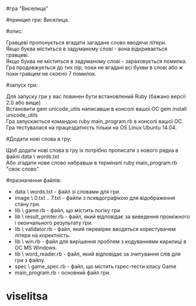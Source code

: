 #гра "Виселица"

#принцип гри: Виселица.

#опис:

Гравцеві пропонується вгадати загадане слово вводячи літери.  
Якщо буква міститься в задуманому слові - вона відкривається гравцеві.  
Якщо буква не міститься в задуманому слові - зараховується помилка.  
Гра продовжується до тих пір, поки не вгадані всі букви в слові або ж поки гравцем не скоєно 7 помилок.  


#запуск гри:

Для запуску гри у вас повинен бути встановлений Ruby (бажано версії 2.0 або вище)  
Встановити gem unicode_utils написавши в консолі вашої ОС gem install unicode_utils  
Гра запускається командою ruby ​​main_program.rb в консолі вашої ОС.  
Гра тестувалася на працездатність тільки на OS Linux Ubuntu 14.04.  


#Додати нові слова в гру:

Щоб додати нові слова в гру їх потрібно прописати з нового рядка в файлі data \ words.txt  
Або згадати нове слово набравши в терміналі ruby ​​main_program.rb "своє слово"  



#призначення файлів:

-  data \ words.txt - файл зі словами для гри.  
- image \ 0.txt .. 7.txt - файли з псевдографікою для відображення стану гри.  
- lib \ game.rb - файл, що містить логіку гри  
- lib \ result_printer.rb - файл, який відповідає за виведення проміжного і окончального результату гри.  
- lib \ validator.rb - файл, який перевіряє вводяться користувачем літери на коректність.  
- lib \ win.rb - файл для вирішення проблем з кодуваннями кирилиці в ОС MS Windows.  
- lib \ word_reader.rb - файл, який відповідає за зчитування слів для гри з файлу.  
- spec \ game_spec.rb - файл, що містить rspec-тести класу Game  
- main_program.rb - основний файл гри.  
# viselitsa

